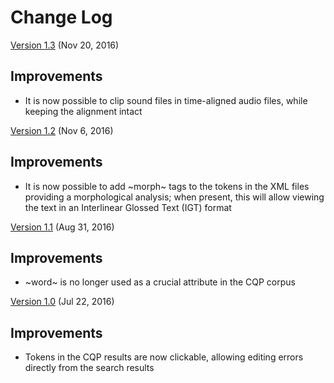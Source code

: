 # Change Log

[Version 1.3](https://gitlab.com/maartenes/TEITOK/tags/v1.3) (Nov 20, 2016)

## Improvements 

* It is now possible to clip sound files in time-aligned audio files, while keeping the alignment intact 

[Version 1.2](https://gitlab.com/maartenes/TEITOK/tags/v1.2) (Nov 6, 2016) 

## Improvements 

* It is now possible to add ~morph~ tags to the tokens in the XML files providing a morphological analysis; 
when present, this will allow viewing the text in an Interlinear Glossed Text (IGT) format 

[Version 1.1](https://gitlab.com/maartenes/TEITOK/tags/v1.1) (Aug 31, 2016) 

## Improvements 

* ~word~ is no longer used as a crucial attribute in the CQP corpus 

[Version 1.0](https://gitlab.com/maartenes/TEITOK/tags/v1.0) (Jul 22, 2016) 

## Improvements 

* Tokens in the CQP results are now clickable, allowing editing errors directly from the search results


